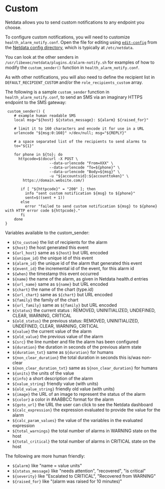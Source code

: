 <!--
title: "Custom"
sidebar_label: "Custom endpoint"
custom_edit_url: https://github.com/netdata/netdata/edit/master/health/notifications/custom/README.md
learn_status: "Published"
learn_topic_type: "References"
learn_rel_path: "References/Notification references"
learn_autogeneration_metadata: "{'part_of_cloud': False, 'part_of_agent': True}"
-->

# Custom

Netdata allows you to send custom notifications to any endpoint you choose.

To configure custom notifications, you will need to customize `health_alarm_notify.conf`. Open the file for editing
using [`edit-config`](/docs/configure/nodes.md#use-edit-config-to-edit-configuration-files) from the [Netdata config
directory](/docs/configure/nodes.md#the-netdata-config-directory), which is typically at `/etc/netdata`.

You can look at the other senders in `/usr/libexec/netdata/plugins.d/alarm-notify.sh` for examples of how to modify the `custom_sender()` function in `health_alarm_notify.conf`.

As with other notifications, you will also need to define the recipient list in `DEFAULT_RECIPIENT_CUSTOM` and/or the `role_recipients_custom` array.

The following is a sample `custom_sender` function in `health_alarm_notify.conf`, to send an SMS via an imaginary HTTPS endpoint to the SMS gateway:

```
 custom_sender() {
    # example human readable SMS
    local msg="${host} ${status_message}: ${alarm} ${raised_for}"

    # limit it to 160 characters and encode it for use in a URL
    urlencode "${msg:0:160}" >/dev/null; msg="${REPLY}"

    # a space separated list of the recipients to send alarms to
    to="${1}"

    for phone in ${to}; do
      httpcode=$(docurl -X POST \
				    --data-urlencode "From=XXX" \
				    --data-urlencode "To=${phone}" \
				    --data-urlencode "Body=${msg}" \
				    -u "${accountsid}:${accounttoken}" \
        https://domain.website.com/)

       if [ "${httpcode}" = "200" ]; then
         info "sent custom notification ${msg} to ${phone}"
         sent=$((sent + 1))
       else
         error "failed to send custom notification ${msg} to ${phone} with HTTP error code ${httpcode}."
       fi
    done
}
```

Variables available to the custom_sender:

-   `${to_custom}`          the list of recipients for the alarm
-   `${host}`               the host generated this event
-   `${url_host}`           same as `${host}` but URL encoded
-   `${unique_id}`          the unique id of this event
-   `${alarm_id}`           the unique id of the alarm that generated this event
-   `${event_id}`           the incremental id of the event, for this alarm id
-   `${when}`               the timestamp this event occurred
-   `${name}`               the name of the alarm, as given in Netdata health.d entries
-   `${url_name}`           same as `${name}` but URL encoded
-   `${chart}`              the name of the chart (type.id)
-   `${url_chart}`          same as `${chart}` but URL encoded
-   `${family}`             the family of the chart
-   `${url_family}`         same as `${family}` but URL encoded
-   `${status}`             the current status : REMOVED, UNINITIALIZED, UNDEFINED, CLEAR, WARNING, CRITICAL
-   `${old_status}`         the previous status: REMOVED, UNINITIALIZED, UNDEFINED, CLEAR, WARNING, CRITICAL
-   `${value}`              the current value of the alarm
-   `${old_value}`          the previous value of the alarm
-   `${src}`                the line number and file the alarm has been configured
-   `${duration}`           the duration in seconds of the previous alarm state
-   `${duration_txt}`       same as `${duration}` for humans
-   `${non_clear_duration}` the total duration in seconds this is/was non-clear
-   `${non_clear_duration_txt}` same as `${non_clear_duration}` for humans
-   `${units}`              the units of the value
-   `${info}`               a short description of the alarm
-   `${value_string}`       friendly value (with units)
-   `${old_value_string}`   friendly old value (with units)
-   `${image}`              the URL of an image to represent the status of the alarm
-   `${color}`              a color in #AABBCC format for the alarm
-   `${goto_url}`           the URL the user can click to see the Netdata dashboard
-   `${calc_expression}`    the expression evaluated to provide the value for the alarm
-   `${calc_param_values}`  the value of the variables in the evaluated expression
-   `${total_warnings}`     the total number of alarms in WARNING state on the host
-   `${total_critical}`     the total number of alarms in CRITICAL state on the host

The following are more human friendly:

-   `${alarm}`              like "name = value units"
-   `${status_message}`     like "needs attention", "recovered", "is critical"
-   `${severity}`           like "Escalated to CRITICAL", "Recovered from WARNING"
-   `${raised_for}`         like "(alarm was raised for 10 minutes)"



